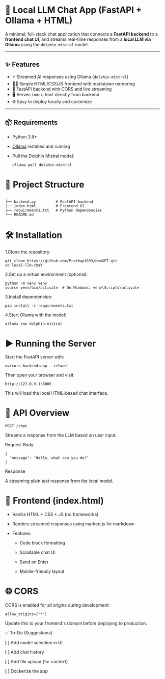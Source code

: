 # 🧠 Local LLM Chat App (FastAPI + Ollama + HTML)

A minimal, full-stack chat application that connects a **FastAPI backend** to a **frontend chat UI**, and streams real-time responses from a **local LLM via Ollama** using the `dolphin-mistral` model.

---

## ✨ Features

- ⚡ Streamed AI responses using Ollama (`dolphin-mistral`)
- 🧑‍💻 Simple HTML/CSS/JS frontend with markdown rendering
- 🚀 FastAPI backend with CORS and live streaming
- 🖥️ Serves `index.html` directly from backend
- 🌐 Easy to deploy locally and customize

---

## 📦 Requirements

- Python 3.8+
- [Ollama](https://ollama.com/) installed and running
- Pull the Dolphin Mistral model:

  ```bash
  ollama pull dolphin-mistral

# 📁 Project Structure
```
.
├── backend.py         # FastAPI backend
├── index.html         # Frontend UI
├── requirements.txt   # Python dependencies
└── README.md
```

# 🛠 Installation

1.Clone the repository:

```
git clone https://github.com/Prathap1803/ownGPT.git
cd local-llm-chat
```


2.Set up a virtual environment (optional):

```
python -m venv venv 
source venv/bin/activate  # On Windows: venv\Scripts\activate
```


3.Install dependencies:

```
pip install -r requirements.txt
```


4.Start Ollama with the model:

```
ollama run dolphin-mistral
```

# ▶️ Running the Server

Start the FastAPI server with:

```
uvicorn backend:app --reload
```


Then open your browser and visit:

```
http://127.0.0.1:8000
```


This will load the local HTML-based chat interface.

# 📡 API Overview
`POST /chat`

Streams a response from the LLM based on user input.

Request Body
```
{
  "message": "Hello, what can you do?"
}
```

Response

A streaming plain text response from the local model.

# 💬 Frontend (index.html)

* Vanilla HTML + CSS + JS (no frameworks)

* Renders streamed responses using marked.js for markdown

* Features:

    * Code block formatting

    * Scrollable chat UI

    * Send on Enter

    * Mobile-friendly layout

# 🌐 CORS

CORS is enabled for all origins during development:

```
allow_origins=["*"]
```


Update this to your frontend's domain before deploying to production.



✅ To-Do (Suggestions)


 [ ] Add model selection in UI

 [ ] Add chat history

 [ ] Add file upload (for context)

 [ ] Dockerize the app
 
